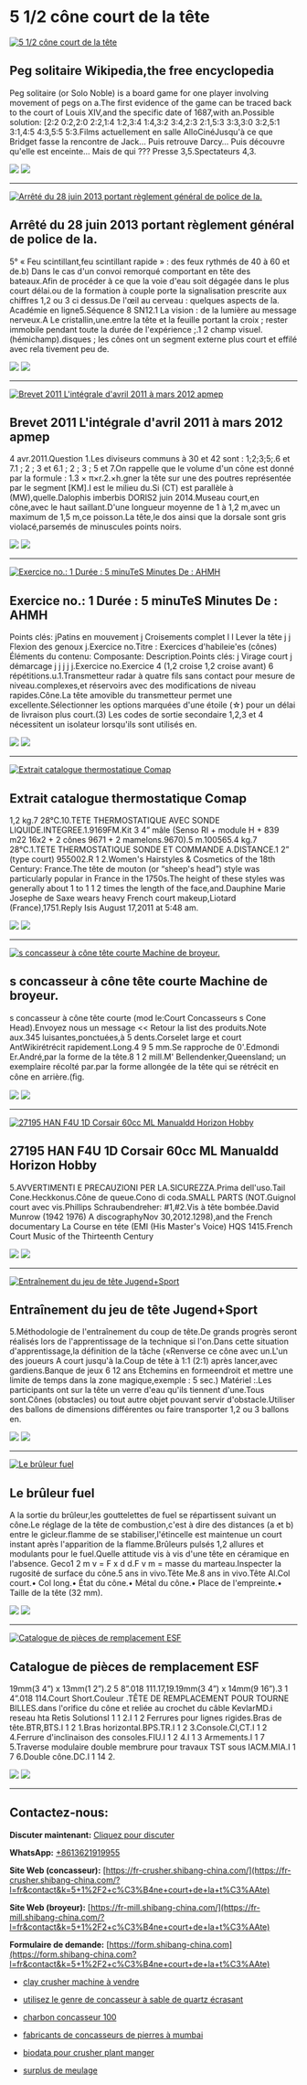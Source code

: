 # 5 1/2 cône court de la tête

<a href="https://swt.shibang-china.com/?l=fr&img&k=5+1%2F2+c%C3%B4ne+court+de+la+t%C3%AAte" target="_blank">![5 1/2 cône court de la tête](http://static.shibang-china.com/all-800x300/434.jpg)</a>

## Peg solitaire Wikipedia,the free encyclopedia
Peg solitaire (or Solo Noble) is a board game for one player involving movement of pegs on a.The first evidence of the game can be traced back to the court of Louis XIV,and the specific date of 1687,with an.Possible solution: [2:2 0:2,2:0 2:2,1:4 1:2,3:4 1:4,3:2 3:4,2:3 2:1,5:3 3:3,3:0 3:2,5:1 3:1,4:5 4:3,5:5 5:3.Films actuellement en salle AlloCinéJusqu&#39;à ce que Bridget fasse la rencontre de Jack… Puis retrouve Darcy… Puis découvre qu&#39;elle est enceinte… Mais de qui ??? Presse 3,5.Spectateurs 4,3.


<a href="https://whatsapp.shibangsoft.com/WhatsApp.php" target="_blank" title="WhatsApp">![](http://static.shibang-china.com/icon/whatsapp.png)</a> <a href="https://swt.shibang-china.com/?l=fr&icon&k=5+1%2F2+c%C3%B4ne+court+de+la+t%C3%AAte" target="_blank">![](http://static.shibang-china.com/icon/chat-fr.png)</a>

---

<a href="https://swt.shibang-china.com/?l=fr&img&k=5+1%2F2+c%C3%B4ne+court+de+la+t%C3%AAte" target="_blank">![Arrêté du 28 juin 2013 portant règlement général de police de la.](http://static.shibang-china.com/all-800x300/752.jpg)</a>

## Arrêté du 28 juin 2013 portant règlement général de police de la.
5° « Feu scintillant,feu scintillant rapide » : des feux rythmés de 40 à 60 et de.b) Dans le cas d&#39;un convoi remorqué comportant en tête des bateaux.Afin de procéder à ce que la voie d&#39;eau soit dégagée dans le plus court délai.ou de la formation à couple porte la signalisation prescrite aux chiffres 1,2 ou 3 ci dessus.De l&#39;œil au cerveau : quelques aspects de la. Académie en ligne5.Séquence 8 SN12.1 La vision : de la lumière au message nerveux.A Le cristallin,une.entre la tête et la feuille portant la croix ; rester immobile pendant toute la durée de l&#39;expérience ;.1 2 champ visuel.(hémichamp).disques ; les cônes ont un segment externe plus court et effilé avec rela tivement peu de.


<a href="https://whatsapp.shibangsoft.com/WhatsApp.php" target="_blank" title="WhatsApp">![](http://static.shibang-china.com/icon/whatsapp.png)</a> <a href="https://swt.shibang-china.com/?l=fr&icon&k=5+1%2F2+c%C3%B4ne+court+de+la+t%C3%AAte" target="_blank">![](http://static.shibang-china.com/icon/chat-fr.png)</a>

---

<a href="https://swt.shibang-china.com/?l=fr&img&k=5+1%2F2+c%C3%B4ne+court+de+la+t%C3%AAte" target="_blank">![Brevet 2011 L&#39;intégrale d&#39;avril 2011 à mars 2012 apmep](http://static.shibang-china.com/all-800x300/1163.jpg)</a>

## Brevet 2011 L&#39;intégrale d&#39;avril 2011 à mars 2012 apmep
4 avr.2011.Question 1.Les diviseurs communs à 30 et 42 sont : 1;2;3;5;.6 et 7.1 ; 2 ; 3 et 6.1 ; 2 ; 3 ; 5 et 7.On rappelle que le volume d&#39;un cône est donné par la formule : 1.3 × π×r.2.×h.gner la tête sur une des poutres représentée par le segment [KM].I est le milieu du.Si (CT) est parallèle à (MW),quelle.Dalophis imberbis DORIS2 juin 2014.Museau court,en cône,avec le haut saillant.D&#39;une longueur moyenne de 1 à 1,2 m,avec un maximum de 1,5 m,ce poisson.La tête,le dos ainsi que la dorsale sont gris violacé,parsemés de minuscules points noirs.


<a href="https://whatsapp.shibangsoft.com/WhatsApp.php" target="_blank" title="WhatsApp">![](http://static.shibang-china.com/icon/whatsapp.png)</a> <a href="https://swt.shibang-china.com/?l=fr&icon&k=5+1%2F2+c%C3%B4ne+court+de+la+t%C3%AAte" target="_blank">![](http://static.shibang-china.com/icon/chat-fr.png)</a>

---

<a href="https://swt.shibang-china.com/?l=fr&img&k=5+1%2F2+c%C3%B4ne+court+de+la+t%C3%AAte" target="_blank">![Exercice no.: 1 Durée : 5 minuTeS Minutes De : AHMH](http://static.shibang-china.com/all-800x300/821.jpg)</a>

## Exercice no.: 1 Durée : 5 minuTeS Minutes De : AHMH
Points clés: jPatins en mouvement j Croisements complet l l Lever la tête j j Flexion des genoux j.Exercice no.Titre : Exercices d&#39;habileie&#39;es (cônes) Éléments du contenu: Composante: Description.Points clés: j Virage court j démarcage j j j j j.Exercice no.Exercice 4 (1,2 croise 1,2 croise avant) 6 répétitions.u.1.Transmetteur radar à quatre fils sans contact pour mesure de niveau.complexes,et réservoirs avec des modifications de niveau rapides.Cône.La tête amovible du transmetteur permet une excellente.Sélectionner les options marquées d&#39;une étoile (☆) pour un délai de livraison plus court.(3) Les codes de sortie secondaire 1,2,3 et 4 nécessitent un isolateur lorsqu&#39;ils sont utilisés en.


<a href="https://whatsapp.shibangsoft.com/WhatsApp.php" target="_blank" title="WhatsApp">![](http://static.shibang-china.com/icon/whatsapp.png)</a> <a href="https://swt.shibang-china.com/?l=fr&icon&k=5+1%2F2+c%C3%B4ne+court+de+la+t%C3%AAte" target="_blank">![](http://static.shibang-china.com/icon/chat-fr.png)</a>

---

<a href="https://swt.shibang-china.com/?l=fr&img&k=5+1%2F2+c%C3%B4ne+court+de+la+t%C3%AAte" target="_blank">![Extrait catalogue thermostatique Comap](http://static.shibang-china.com/all-800x300/1014.jpg)</a>

## Extrait catalogue thermostatique Comap
1,2 kg.7 28°C.10.TETE THERMOSTATIQUE AVEC SONDE LIQUIDE.INTEGREE.1.9169FM.Kit 3 4” mâle (Senso RI + module H + 839 m22 16x2 + 2 cônes 9671 + 2 mamelons.9670).5 m.100565.4 kg.7 28°C.1.TETE THERMOSTATIQUE SONDE ET COMMANDE A.DISTANCE.1 2” (type court) 955002.R 1 2.Women&#39;s Hairstyles &amp; Cosmetics of the 18th Century: France.The tête de mouton (or “sheep&#39;s head”) style was particularly popular in France in the 1750s.The height of these styles was generally about 1 to 1 1 2 times the length of the face,and.Dauphine Marie Josephe de Saxe wears heavy French court makeup,Liotard (France),1751.Reply Isis August 17,2011 at 5:48 am.


<a href="https://whatsapp.shibangsoft.com/WhatsApp.php" target="_blank" title="WhatsApp">![](http://static.shibang-china.com/icon/whatsapp.png)</a> <a href="https://swt.shibang-china.com/?l=fr&icon&k=5+1%2F2+c%C3%B4ne+court+de+la+t%C3%AAte" target="_blank">![](http://static.shibang-china.com/icon/chat-fr.png)</a>

---

<a href="https://swt.shibang-china.com/?l=fr&img&k=5+1%2F2+c%C3%B4ne+court+de+la+t%C3%AAte" target="_blank">![s concasseur à cône tête courte Machine de broyeur.](http://static.shibang-china.com/all-800x300/1252.jpg)</a>

## s concasseur à cône tête courte Machine de broyeur.
s concasseur à cône tête courte (mod le:Court Concasseurs s Cone Head).Envoyez nous un message &lt;&lt; Retour la list des produits.Note aux.345 luisantes,ponctuées,à 5 dents.Corselet large et court AntWikirétrécit rapidement.Long.4 9 5 mm.Se rapproche de 0&#39;.Edmondi Er.André,par la forme de la tête.8 1 2 mill.M&#39; Bellendenker,Queensland; un exemplaire récolté par.par la forme allongée de la tête qui se rétrécit en cône en arrière.(ﬁg.


<a href="https://whatsapp.shibangsoft.com/WhatsApp.php" target="_blank" title="WhatsApp">![](http://static.shibang-china.com/icon/whatsapp.png)</a> <a href="https://swt.shibang-china.com/?l=fr&icon&k=5+1%2F2+c%C3%B4ne+court+de+la+t%C3%AAte" target="_blank">![](http://static.shibang-china.com/icon/chat-fr.png)</a>

---

<a href="https://swt.shibang-china.com/?l=fr&img&k=5+1%2F2+c%C3%B4ne+court+de+la+t%C3%AAte" target="_blank">![27195 HAN F4U 1D Corsair 60cc ML Manualdd Horizon Hobby](http://static.shibang-china.com/all-800x300/535.jpg)</a>

## 27195 HAN F4U 1D Corsair 60cc ML Manualdd Horizon Hobby
5.AVVERTIMENTI E PRECAUZIONI PER LA.SICUREZZA.Prima dell&#39;uso.Tail Cone.Heckkonus.Cône de queue.Cono di coda.SMALL PARTS (NOT.Guignol court avec vis.Phillips Schraubendreher: #1,#2.Vis à tête bombée.David Munrow (1942 1976) A discographyNov 30,2012.1298),and the French documentary La Course en téte (EMI (His Master&#39;s Voice) HQS 1415.French Court Music of the Thirteenth Century


<a href="https://whatsapp.shibangsoft.com/WhatsApp.php" target="_blank" title="WhatsApp">![](http://static.shibang-china.com/icon/whatsapp.png)</a> <a href="https://swt.shibang-china.com/?l=fr&icon&k=5+1%2F2+c%C3%B4ne+court+de+la+t%C3%AAte" target="_blank">![](http://static.shibang-china.com/icon/chat-fr.png)</a>

---

<a href="https://swt.shibang-china.com/?l=fr&img&k=5+1%2F2+c%C3%B4ne+court+de+la+t%C3%AAte" target="_blank">![Entraînement du jeu de tête Jugend+Sport](http://static.shibang-china.com/all-800x300/340.jpg)</a>

## Entraînement du jeu de tête Jugend+Sport
5.Méthodologie de l&#39;entraînement du coup de tête.De grands progrès seront réalisés lors de l&#39;apprentissage de la technique si l&#39;on.Dans cette situation d&#39;apprentissage,la définition de la tâche («Renverse ce cône avec un.L&#39;un des joueurs A court jusqu&#39;à la.Coup de tête à 1:1 (2:1) après lancer,avec gardiens.Banque de jeux 6 12 ans Etchemins en formeendroit et mettre une limite de temps dans la zone magique,exemple : 5 sec.) Matériel :.Les participants ont sur la tête un verre d&#39;eau qu&#39;ils tiennent d&#39;une.Tous sont.Cônes (obstacles) ou tout autre objet pouvant servir d&#39;obstacle.Utiliser des ballons de dimensions différentes ou faire transporter 1,2 ou 3 ballons en.


<a href="https://whatsapp.shibangsoft.com/WhatsApp.php" target="_blank" title="WhatsApp">![](http://static.shibang-china.com/icon/whatsapp.png)</a> <a href="https://swt.shibang-china.com/?l=fr&icon&k=5+1%2F2+c%C3%B4ne+court+de+la+t%C3%AAte" target="_blank">![](http://static.shibang-china.com/icon/chat-fr.png)</a>

---

<a href="https://swt.shibang-china.com/?l=fr&img&k=5+1%2F2+c%C3%B4ne+court+de+la+t%C3%AAte" target="_blank">![Le brûleur fuel](http://static.shibang-china.com/all-800x300/95.jpg)</a>

## Le brûleur fuel
A la sortie du brûleur,les gouttelettes de fuel se répartissent suivant un cône.Le réglage de la tête de combustion,c&#39;est à dire des distances (a et b) entre le gicleur.flamme de se stabiliser,l&#39;étincelle est maintenue un court instant après l&#39;apparition de la flamme.Brûleurs pulsés 1,2 allures et modulants pour le fuel.Quelle attitude vis à vis d&#39;une tête en céramique en l&#39;absence. Geco1 2 m v = F x d d.F v m = masse du marteau.Inspecter la rugosité de surface du cône.5 ans in vivo.Tête Me.8 ans in vivo.Tête Al.Col court.• Col long.• État du cône.• Métal du cône.• Place de l&#39;empreinte.• Taille de la tête (32 mm).


<a href="https://whatsapp.shibangsoft.com/WhatsApp.php" target="_blank" title="WhatsApp">![](http://static.shibang-china.com/icon/whatsapp.png)</a> <a href="https://swt.shibang-china.com/?l=fr&icon&k=5+1%2F2+c%C3%B4ne+court+de+la+t%C3%AAte" target="_blank">![](http://static.shibang-china.com/icon/chat-fr.png)</a>

---

<a href="https://swt.shibang-china.com/?l=fr&img&k=5+1%2F2+c%C3%B4ne+court+de+la+t%C3%AAte" target="_blank">![Catalogue de pièces de remplacement ESF](http://static.shibang-china.com/all-800x300/928.jpg)</a>

## Catalogue de pièces de remplacement ESF
19mm(3 4”) x 13mm(1 2”).2 5 8”.018 111.17,19.19mm(3 4”) x 14mm(9 16”).3 1 4”.018 114.Court Short.Couleur .TÊTE DE REMPLACEMENT POUR TOURNE BILLES.dans l&#39;orifice du cône et reliée au crochet du câble KevlarMD.i reseau hta Retis SolutionsI 1 1 2.I 1 2 Ferrures pour lignes rigides.Bras de tête.BTR,BTS.I 1 2 1.Bras horizontal.BPS.TR.I 1 2 3.Console.CI,CT.I 1 2 4.Ferrure d&#39;inclinaison des consoles.FIU.I 1 2 4.I 1 3 Armements.I 1 7 5.Traverse modulaire double membrure pour travaux TST sous IACM.MIA.I 1 7 6.Double cône.DC.I 1 14 2.


<a href="https://whatsapp.shibangsoft.com/WhatsApp.php" target="_blank" title="WhatsApp">![](http://static.shibang-china.com/icon/whatsapp.png)</a> <a href="https://swt.shibang-china.com/?l=fr&icon&k=5+1%2F2+c%C3%B4ne+court+de+la+t%C3%AAte" target="_blank">![](http://static.shibang-china.com/icon/chat-fr.png)</a>

---
## Contactez-nous:

**Discuter maintenant:** [Cliquez pour discuter](https://swt.shibang-china.com?l=fr&contact&k=5+1%2F2+c%C3%B4ne+court+de+la+t%C3%AAte)

**WhatsApp:**  [+8613621919955](https://whatsapp.shibangsoft.com/WhatsApp.php)

**Site Web (concasseur):** [https://fr-crusher.shibang-china.com/](https://fr-crusher.shibang-china.com/?l=fr&contact&k=5+1%2F2+c%C3%B4ne+court+de+la+t%C3%AAte)

**Site Web (broyeur):** [https://fr-mill.shibang-china.com/](https://fr-mill.shibang-china.com/?l=fr&contact&k=5+1%2F2+c%C3%B4ne+court+de+la+t%C3%AAte)

**Formulaire de demande:** [https://form.shibang-china.com](https://form.shibang-china.com?l=fr&contact&k=5+1%2F2+c%C3%B4ne+court+de+la+t%C3%AAte)

* [clay crusher machine à vendre](../36/clay%20crusher%20machine%20%C3%A0%20vendre.md)

* [utilisez le genre de concasseur à sable de quartz écrasant](../27/utilisez%20le%20genre%20de%20concasseur%20%C3%A0%20sable%20de%20quartz%20%C3%A9crasant.md)

* [charbon concasseur 100](../30/charbon%20concasseur%20100.md)

* [fabricants de concasseurs de pierres à mumbai](../36/fabricants%20de%20concasseurs%20de%20pierres%20%C3%A0%20mumbai.md)

* [biodata pour crusher plant manger](../35/biodata%20pour%20crusher%20plant%20manger.md)

* [surplus de meulage](../37/surplus%20de%20meulage.md)